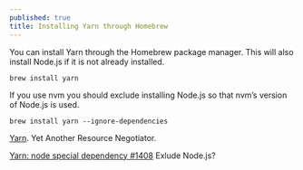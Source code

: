 ```yaml
---
published: true
title: Installing Yarn through Homebrew
---
```

You can install Yarn through the Homebrew package manager. This will also install Node.js if it is not already installed.

	brew install yarn  

If you use nvm you should exclude installing Node.js so that nvm’s version of Node.js is used.  

	brew install yarn --ignore-dependencies


[Yarn](https://yarnpkg.com). Yet Another Resource Negotiator.

[Yarn: node special dependency #1408](https://github.com/Homebrew/brew/pull/1408) Exlude Node.js?
